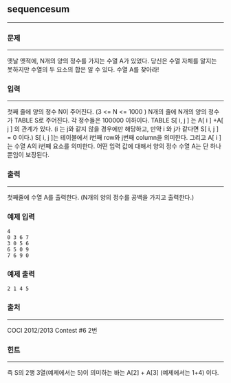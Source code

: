 ## sequencesum
***
### 문제
***
옛날 옛적에, N개의 양의 정수를 가지는 수열 A가 있었다. 당신은 수열 자체를 알지는 못하지만 수열의 두 요소의 합은 알 수 있다. 수열 A를 찾아라!


### 입력
***
첫째 줄에 양의 정수 N이 주어진다. (3 <= N <= 1000 ) N개의 줄에 N개의 양의 정수가 TABLE S로 주어진다. 각 정수들은 100000 이하이다. TABLE S[ i, j ] 는 A[ i ] +A[ j ] 의 관계가 있다. (i 는 j와 같지 않을 경우에만 해당하고, 만약 i 와 j가 같다면 S[ i, j ] = 0 이다.) S[ i, j ]는 테이블에서 i번째 row와 j번째 column을 의미한다. 그리고 A[ i ] 는 수열 A의 i번째 요소를 의미한다. 어떤 입력 값에 대해서 양의 정수 수열 A는 단 하나 뿐임이 보장된다.
 
 
### 출력
***
첫째줄에 수열 A를 출력한다. (N개의 양의 정수를 공백을 가지고 출력한다.)

### 예제 입력
```
4
0 3 6 7
3 0 5 6
6 5 0 9
7 6 9 0
```
### 예제 출력
```
2 1 4 5
```

### 출처
***
COCI 2012/2013 Contest #6 2번

### 힌트
***
즉 S의 2행 3열(예제에서는 5)이 의미하는 바는 A[2] + A[3] (예제에서는 1+4) 이다.